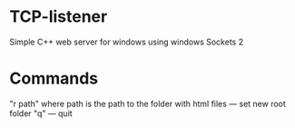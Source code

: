 # TCP-listener
Simple C++ web server for windows using windows Sockets 2

# Commands
"r path" where path is the path to the folder with html files — set new root folder
"q" — quit
